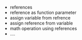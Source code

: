 + references
+ reference as function parameter
+ assign variable from refrence
+ assign reference from variable
+ math operation using references
+ ....